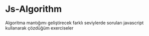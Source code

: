 # Js-Algorithm
 Algoritma mantığımı geliştirecek farklı seviylerde soruları javascript kullanarak çözdüğüm exerciseler
